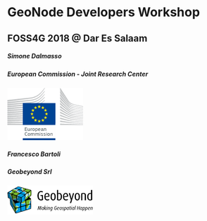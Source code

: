# GeoNode Developers Workshop

## FOSS4G 2018 @ Dar Es Salaam

##### Simone Dalmasso
##### European Commission - Joint Research Center
[![JRC](css/img/jrc-logo.gif)](https://ec.europa.eu/jrc/en)

##### Francesco Bartoli
##### Geobeyond Srl
[![Geobeyond](css/img/gb-logo.png)](http://www.geobeyond.it)
